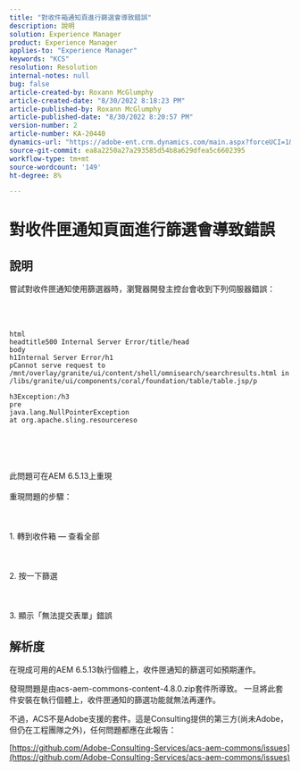 ```yaml
---
title: "對收件箱通知頁進行篩選會導致錯誤"
description: 說明
solution: Experience Manager
product: Experience Manager
applies-to: "Experience Manager"
keywords: "KCS"
resolution: Resolution
internal-notes: null
bug: false
article-created-by: Roxann McGlumphy
article-created-date: "8/30/2022 8:18:23 PM"
article-published-by: Roxann McGlumphy
article-published-date: "8/30/2022 8:20:57 PM"
version-number: 2
article-number: KA-20440
dynamics-url: "https://adobe-ent.crm.dynamics.com/main.aspx?forceUCI=1&pagetype=entityrecord&etn=knowledgearticle&id=a28b55e0-a028-ed11-9db1-002248086d3d"
source-git-commit: ea8a2250a27a293585d54b8a629dfea5c6602395
workflow-type: tm+mt
source-wordcount: '149'
ht-degree: 8%

---
```


# 對收件匣通知頁面進行篩選會導致錯誤

## 說明

嘗試對收件匣通知使用篩選器時，瀏覽器開發主控台會收到下列伺服器錯誤：<br><br> <br><br>

```
html
headtitle500 Internal Server Error/title/head
body
h1Internal Server Error/h1
pCannot serve request to /mnt/overlay/granite/ui/content/shell/omnisearch/searchresults.html in /libs/granite/ui/components/coral/foundation/table/table.jsp/p

h3Exception:/h3
pre
java.lang.NullPointerException
at org.apache.sling.resourcereso
```

<br><br> <br><br>此問題可在AEM 6.5.13上重現<br><br>重現問題的步驟：<br><br> <br><br>1. 轉到收件箱 — 查看全部<br><br> <br><br>2. 按一下篩選<br><br> <br><br>3. 顯示「無法提交表單」錯誤

## 解析度


在現成可用的AEM 6.5.13執行個體上，收件匣通知的篩選可如預期運作。

發現問題是由acs-aem-commons-content-4.8.0.zip套件所導致。 一旦將此套件安裝在執行個體上，收件匣通知的篩選功能就無法再運作。

不過，ACS不是Adobe支援的套件。這是Consulting提供的第三方(尚未Adobe，但仍在工程團隊之外)，任何問題都應在此報告：



[https://github.com/Adobe-Consulting-Services/acs-aem-commons/issues](https://github.com/Adobe-Consulting-Services/acs-aem-commons/issues)

